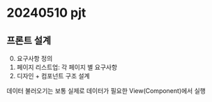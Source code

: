 # 20240510 pjt
## 프론트 설계
0. 요구사항 정의
1. 페이지 리스트업: 각 페이지 별 요구사항
2. 디자인 + 컴포넌트 구조 설계

데이터 불러오기는 보통 실제로 데이터가 필요한 View(Component)에서 실행